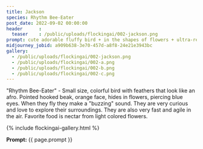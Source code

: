 ```yaml
---
title: Jackson
species: Rhythm Bee-Eater
post_date: 2022-09-02 00:00:00
header      :
  teaser    : /public/uploads/flockingai/002-jackson.png
prompt: cute adorable fluffy bird + in the shapes of flowers + ultra-realistic, octane render highly detail
midjourney_jobid: a909b638-3e70-457d-a8f8-24e21e3943bc
gallery:   
  - /public/uploads/flockingai/002-jackson.png
  - /public/uploads/flockingai/002-a.png
  - /public/uploads/flockingai/002-b.png
  - /public/uploads/flockingai/002-c.png
---
```


"Rhythm Bee-Eater" - Small size, colorful bird with feathers that look like an afro. Pointed hooked beak, orange face, hides in flowers, piercing blue eyes. When they fly they make a "buzzing" sound. They are very curious and love to explore their surroundings. They are also very fast and agile in the air. Favorite food is nectar from light colored flowers.

{% include flockingai-gallery.html %}

**Prompt:** {{ page.prompt }}
